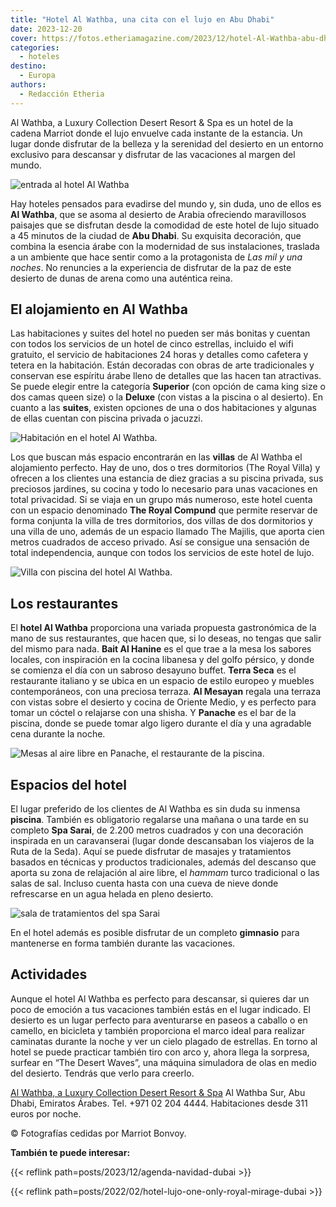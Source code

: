 ```yaml
---
title: "Hotel Al Wathba, una cita con el lujo en Abu Dhabi"
date: 2023-12-20
cover: https://fotos.etheriamagazine.com/2023/12/hotel-Al-Wathba-abu-dhabi-piscina.jpg
categories: 
  - hoteles
destino: 
  - Europa
authors: 
  - Redacción Etheria
---
```


Al Wathba, a Luxury Collection Desert Resort & Spa es un hotel de la cadena Marriot 
donde el lujo envuelve cada instante de la estancia. Un lugar donde disfrutar de la 
belleza y la serenidad del desierto en un entorno exclusivo para descansar y disfrutar 
de las vacaciones al margen del mundo. 

![entrada al hotel Al Wathba](https://fotos.etheriamagazine.com/2023/12/hotel-Al-Wathba-abu-dhabi-desert-camp.jpg "La ambientación de Al Wathba hace de este hotel un auténtico oasis.")

Hay hoteles pensados para evadirse del mundo y, sin duda, uno de ellos es **Al Wathba**, 
que se asoma al desierto de Arabia ofreciendo maravillosos paisajes que se disfrutan 
desde la comodidad de este hotel de lujo situado a 45 minutos de la ciudad de **Abu 
Dhabi**. Su exquisita decoración, que combina la esencia árabe con la modernidad de sus 
instalaciones, traslada a un ambiente que hace sentir como a la protagonista de _Las mil 
y una noches_. No renuncies a la experiencia de disfrutar de la paz de este desierto de 
dunas de arena como una auténtica reina. 

## El alojamiento en Al Wathba

Las habitaciones y suites del hotel no pueden ser más bonitas y cuentan con todos los 
servicios de un hotel de cinco estrellas, incluido el wifi gratuito, el servicio de 
habitaciones 24 horas y detalles como cafetera y tetera en la habitación. Están 
decoradas con obras de arte tradicionales y conservan ese espíritu árabe lleno de 
detalles que las hacen tan atractivas. Se puede elegir entre la categoría **Superior** 
(con opción de cama king size o dos camas queen size) o la **Deluxe** (con vistas a la 
piscina o al desierto). En cuanto a las **suites**, existen opciones de una o dos 
habitaciones y algunas de ellas cuentan con piscina privada o jacuzzi. 

![Habitación en el hotel Al Wathba.](https://fotos.etheriamagazine.com/2023/12/hotel-Al-Wathba-abu-dhabi-habitacion.jpg "Habitación en el hotel Al Wathba.")

Los que buscan más espacio encontrarán en las **villas** de Al Wathba el alojamiento 
perfecto. Hay de uno, dos o tres dormitorios (The Royal Villa) y ofrecen a los clientes 
una estancia de diez gracias a su piscina privada, sus preciosos jardines, su cocina y 
todo lo necesario para unas vacaciones en total privacidad. Si se viaja en un grupo más 
numeroso, este hotel cuenta con un espacio denominado **The Royal Compund** que permite 
reservar de forma conjunta la villa de tres dormitorios, dos villas de dos dormitorios y 
una villa de uno, además de un espacio llamado The Majilis, que aporta cien metros 
cuadrados de acceso privado. Así se consigue una sensación de total independencia, 
aunque con todos los servicios de este hotel de lujo. 

![Villa con piscina del hotel Al Wathba.](https://fotos.etheriamagazine.com/2023/12/hotel-Al-Wathba-villa-exterior.jpg "Villa con piscina del hotel Al Wathba.")

## Los restaurantes

El **hotel Al Wathba** proporciona una variada propuesta gastronómica de la mano de sus 
restaurantes, que hacen que, si lo deseas, no tengas que salir del mismo para nada. 
**Bait Al Hanine** es el que trae a la mesa los sabores locales, con inspiración en la 
cocina libanesa y del golfo pérsico, y donde se comienza el día con un sabroso desayuno 
buffet. **Terra Seca** es el restaurante italiano y se ubica en un espacio de estilo 
europeo y muebles contemporáneos, con una preciosa terraza. **Al Mesayan** regala una 
terraza con vistas sobre el desierto y cocina de Oriente Medio, y es perfecto para tomar 
un cóctel o relajarse con una shisha. Y **Panache** es el bar de la piscina, donde se 
puede tomar algo ligero durante el día y una agradable cena durante la noche. 

![Mesas al aire libre en Panache, el restaurante de la piscina.](https://fotos.etheriamagazine.com/2023/12/hotel-Al-Wathba-restaurante.jpg "Mesas al aire libre en Panache, el restaurante de la piscina.")

## Espacios del hotel

El lugar preferido de los clientes de Al Wathba es sin duda su inmensa **piscina**. 
También es obligatorio regalarse una mañana o una tarde en su completo **Spa Sarai**, de 
2.200 metros cuadrados y con una decoración inspirada en un caravanserai (lugar donde 
descansaban los viajeros de la Ruta de la Seda). Aquí se puede disfrutar de masajes y 
tratamientos basados en técnicas y productos tradicionales, además del descanso que 
aporta su zona de relajación al aire libre, el _hammam_ turco tradicional o las salas de 
sal. Incluso cuenta hasta con una cueva de nieve donde refrescarse en un agua helada en 
pleno desierto. 

![sala de tratamientos del spa Sarai](https://fotos.etheriamagazine.com/2023/12/hotel-Al-Wathba-abu-dhabi-spa.jpg "Spa Sarai.")

En el hotel además es posible disfrutar de un completo **gimnasio** para mantenerse en 
forma también durante las vacaciones. 

## Actividades

Aunque el hotel Al Wathba es perfecto para descansar, si quieres dar un poco de emoción 
a tus vacaciones también estás en el lugar indicado. El desierto es un lugar perfecto 
para aventurarse en paseos a caballo o en camello, en bicicleta y también proporciona el 
marco ideal para realizar caminatas durante la noche y ver un cielo plagado de 
estrellas. En torno al hotel se puede practicar también tiro con arco y, ahora llega la 
sorpresa, surfear en “The Desert Waves”, una máquina simuladora de olas en medio del 
desierto. Tendrás que verlo para creerlo. 

[Al Wathba, a Luxury Collection Desert Resort & 
Spa](https://www.marriott.com/en-us/hotels/auhlc-al-wathba-a-luxury-collection-desert-resort-and-spa-abu-dhabi/overview/) 
Al Wathba Sur, Abu Dhabi, Emiratos Árabes. Tel. +971 02 204 4444. Habitaciones desde 311 
euros por noche. 

© Fotografías cedidas por Marriot Bonvoy. 

**También te puede interesar:** 

{{< reflink path=posts/2023/12/agenda-navidad-dubai >}} 

{{< reflink path=posts/2022/02/hotel-lujo-one-only-royal-mirage-dubai >}}
